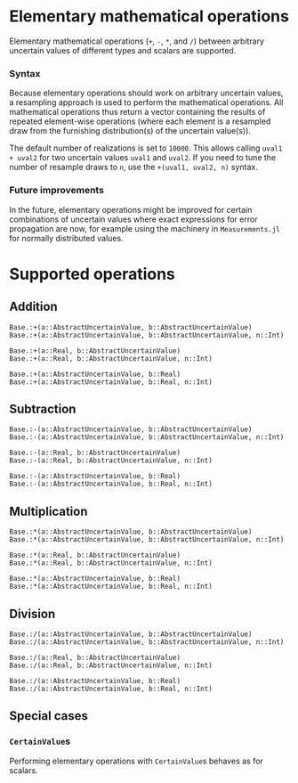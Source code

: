 # Elementary mathematical operations

Elementary mathematical operations (`+`, `-`, `*`, and `/`) between arbitrary 
uncertain values of different types and scalars are supported. 

### Syntax
Because elementary operations should work on arbitrary uncertain values, a resampling 
approach is used to perform the mathematical operations. All mathematical 
operations thus return a vector containing the results of repeated element-wise operations 
(where each element is a resampled draw from the furnishing distribution(s) of the 
uncertain value(s)). 

The default number of realizations is set to `10000`. This allows calling `uval1 + uval2` 
for two uncertain values `uval1` and `uval2`. If you need to tune the number of resample 
draws to `n`, use the `+(uval1, uval2, n)` syntax. 

### Future improvements
In the future, elementary operations might be improved for certain combinations of uncertain 
values where exact expressions for error propagation are now, for example using the 
machinery in `Measurements.jl` for normally distributed values.


# Supported operations 

## Addition 


```@docs 
Base.:+(a::AbstractUncertainValue, b::AbstractUncertainValue)
Base.:+(a::AbstractUncertainValue, b::AbstractUncertainValue, n::Int)
```

```@docs 
Base.:+(a::Real, b::AbstractUncertainValue)
Base.:+(a::Real, b::AbstractUncertainValue, n::Int)
```

```@docs 
Base.:+(a::AbstractUncertainValue, b::Real)
Base.:+(a::AbstractUncertainValue, b::Real, n::Int)
```


## Subtraction

```@docs 
Base.:-(a::AbstractUncertainValue, b::AbstractUncertainValue)
Base.:-(a::AbstractUncertainValue, b::AbstractUncertainValue, n::Int)
```

```@docs 
Base.:-(a::Real, b::AbstractUncertainValue)
Base.:-(a::Real, b::AbstractUncertainValue, n::Int)
```

```@docs 
Base.:-(a::AbstractUncertainValue, b::Real)
Base.:-(a::AbstractUncertainValue, b::Real, n::Int)
```


## Multiplication

```@docs 
Base.:*(a::AbstractUncertainValue, b::AbstractUncertainValue)
Base.:*(a::AbstractUncertainValue, b::AbstractUncertainValue, n::Int)
```

```@docs 
Base.:*(a::Real, b::AbstractUncertainValue)
Base.:*(a::Real, b::AbstractUncertainValue, n::Int)
```

```@docs 
Base.:*(a::AbstractUncertainValue, b::Real)
Base.:*(a::AbstractUncertainValue, b::Real, n::Int)
```

## Division

```@docs 
Base.:/(a::AbstractUncertainValue, b::AbstractUncertainValue)
Base.:/(a::AbstractUncertainValue, b::AbstractUncertainValue, n::Int)
```

```@docs 
Base.:/(a::Real, b::AbstractUncertainValue)
Base.:/(a::Real, b::AbstractUncertainValue, n::Int)
```

```@docs 
Base.:/(a::AbstractUncertainValue, b::Real)
Base.:/(a::AbstractUncertainValue, b::Real, n::Int)
```

## Special cases

### `CertainValue`s

Performing elementary operations with `CertainValue`s behaves as for scalars. 